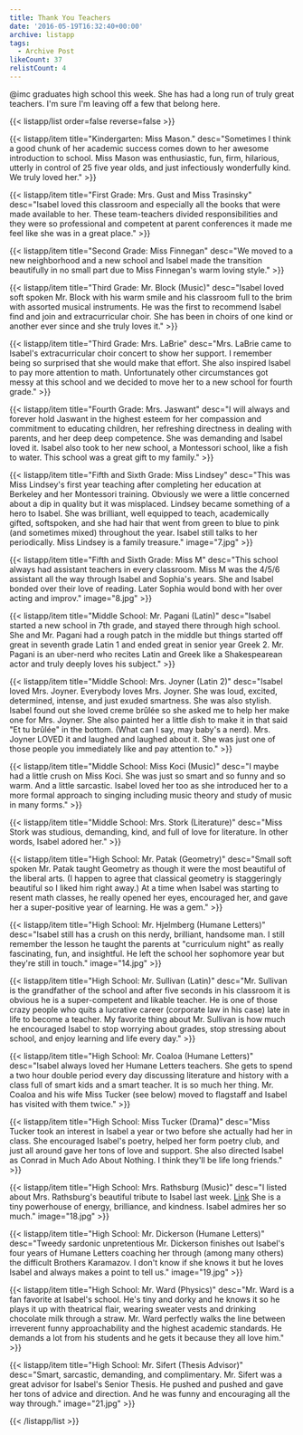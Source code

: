 ```yaml
---
title: Thank You Teachers
date: '2016-05-19T16:32:40+00:00'
archive: listapp
tags: 
  - Archive Post
likeCount: 37
relistCount: 4
---
```


@imc graduates high school this week. She has had a long run of truly great teachers. I'm sure I'm leaving off a few that belong here.

<!--more-->

{{< listapp/list order=false reverse=false >}}

   {{< listapp/item title="Kindergarten: Miss Mason."
      desc="Sometimes I think a good chunk of her academic success comes down to her awesome introduction to school. Miss Mason was enthusiastic, fun, firm, hilarious, utterly in control of 25 five year olds, and just infectiously wonderfully kind. We truly loved her." >}}

   {{< listapp/item title="First Grade: Mrs. Gust and Miss Trasinsky"
      desc="Isabel loved this classroom and especially all the books that were made available to her. These team-teachers divided responsibilities and they were so professional and competent at parent conferences it made me feel like she was in a great place." >}}

   {{< listapp/item title="Second Grade: Miss Finnegan"
      desc="We moved to a new neighborhood and a new school and Isabel made the transition beautifully in no small part due to Miss Finnegan's warm loving style." >}}

   {{< listapp/item title="Third Grade: Mr. Block (Music)"
      desc="Isabel loved soft spoken Mr. Block with his warm smile and his classroom full to the brim with assorted musical instruments. He was the first to recommend Isabel find and join and extracurricular choir. She has been in choirs of one kind or another ever since and she truly loves it." >}}

   {{< listapp/item title="Third Grade: Mrs. LaBrie"
      desc="Mrs. LaBrie came to Isabel's extracurricular choir concert to show her support. I remember being so surprised that she would make that effort. She also inspired Isabel to pay more attention to math. Unfortunately other circumstances got messy at this school and we decided to move her to a new school for fourth grade." >}}

   {{< listapp/item title="Fourth Grade: Mrs. Jaswant"
      desc="I will always and forever hold Jaswant in the highest esteem for her compassion and commitment to educating children, her refreshing directness in dealing with parents, and her deep deep competence. She was demanding and Isabel loved it. Isabel also took to her new school, a Montessori school, like a fish to water. This school was a great gift to my family." >}}

   {{< listapp/item title="Fifth and Sixth Grade: Miss Lindsey"
      desc="This was Miss Lindsey's first year teaching after completing her education at Berkeley and her Montessori training. Obviously we were a little concerned about a dip in quality but it was misplaced. Lindsey became something of a hero to Isabel. She was brilliant, well equipped to teach, academically gifted, softspoken, and she had hair that went from green to blue to pink (and sometimes mixed) throughout the year. Isabel still talks to her periodically. Miss Lindsey is a family treasure."
      image="7.jpg" >}}

   {{< listapp/item title="Fifth and Sixth Grade: Miss M"
      desc="This school always had assistant teachers in every classroom. Miss M was the 4/5/6 assistant all the way through Isabel and Sophia's years. She and Isabel bonded over their love of reading. Later Sophia would bond with her over acting and improv."
      image="8.jpg" >}}

   {{< listapp/item title="Middle School: Mr. Pagani (Latin)"
      desc="Isabel started a new school in 7th grade, and stayed there through high school. She and Mr. Pagani had a rough patch in the middle but things started off great in seventh grade Latin 1 and ended great in senior year Greek 2. Mr. Pagani is an uber-nerd who recites Latin and Greek like a Shakespearean actor and truly deeply loves his subject." >}}

   {{< listapp/item title="Middle School: Mrs. Joyner (Latin 2)"
      desc="Isabel loved Mrs. Joyner. Everybody loves Mrs. Joyner. She was loud, excited, determined, intense, and just exuded smartness. She was also stylish. Isabel found out she loved creme brûlée so she asked me to help her make one for Mrs. Joyner. She also painted her a little dish to make it in that said \"Et tu brûlée\" in the bottom. (What can I say, may baby's a nerd). Mrs. Joyner LOVED it and laughed and laughed about it. She was just one of those people you immediately like and pay attention to." >}}

   {{< listapp/item title="Middle School: Miss Koci (Music)"
      desc="I maybe had a little crush on Miss Koci. She was just so smart and so funny and so warm. And a little sarcastic. Isabel loved her too as she introduced her to a more formal approach to singing including music theory and study of music in many forms." >}}

   {{< listapp/item title="Middle School: Mrs. Stork (Literature)"
      desc="Miss Stork was studious, demanding, kind, and full of love for literature. In other words, Isabel adored her." >}}

   {{< listapp/item title="High School: Mr. Patak (Geometry)"
      desc="Small soft spoken Mr. Patak taught Geometry as though it were the most beautiful of the liberal arts. (I happen to agree that classical geometry is staggeringly beautiful so I liked him right away.) At a time when Isabel was starting to resent math classes, he really opened her eyes, encouraged her, and gave her a super-positive year of learning. He was a gem." >}}

   {{< listapp/item title="High School: Mr. Hjelmberg (Humane Letters)"
      desc="Isabel still has a crush on this nerdy, brilliant, handsome man. I still remember the lesson he taught the parents at \"curriculum night\" as really fascinating, fun, and insightful. He left the school her sophomore year but they're still in touch."
      image="14.jpg" >}}

   {{< listapp/item title="High School: Mr. Sullivan (Latin)"
      desc="Mr. Sullivan is the grandfather of the school and after five seconds in his classroom it is obvious he is a super-competent and likable teacher. He is one of those crazy people who quits a lucrative career (corporate law in his case) late in life to become a teacher. My favorite thing about Mr. Sullivan is how much he encouraged Isabel to stop worrying about grades, stop stressing about school, and enjoy learning and life every day." >}}

   {{< listapp/item title="High School: Mr. Coaloa (Humane Letters)"
      desc="Isabel always loved her Humane Letters teachers. She gets to spend a two hour double period every day discussing literature and history with a class full of smart kids and a smart teacher. It is so much her thing. Mr. Coaloa and his wife Miss Tucker (see below) moved to flagstaff and Isabel has visited with them twice." >}}

   {{< listapp/item title="High School: Miss Tucker (Drama)"
      desc="Miss Tucker took an interest in Isabel a year or two before she actually had her in class. She encouraged Isabel's poetry, helped her form poetry club, and just all around gave her tons of love and support. She also directed Isabel as Conrad in Much Ado About Nothing. I think they'll be life long friends." >}}

   {{< listapp/item title="High School: Mrs. Rathsburg (Music)"
      desc="I listed about Mrs. Rathsburg's beautiful tribute to Isabel last week. [Link](https://li.st/l/4dxr7V7UjXbKZG5WhYIx6s) She is a tiny powerhouse of energy, brilliance, and kindness. Isabel admires her so much."
      image="18.jpg" >}}

   {{< listapp/item title="High School: Mr. Dickerson (Humane Letters)"
      desc="Tweedy sardonic unpretentious Mr. Dickerson finishes out Isabel's four years of Humane Letters coaching her through (among many others) the difficult Brothers Karamazov. I don't know if she knows it but he loves Isabel and always makes a point to tell us."
      image="19.jpg" >}}

   {{< listapp/item title="High School: Mr. Ward (Physics)"
      desc="Mr. Ward is a fan favorite at Isabel's school. He's tiny and dorky and he knows it so he plays it up with theatrical flair, wearing sweater vests and drinking chocolate milk through a straw. Mr. Ward perfectly walks the line between irreverent funny approachability and the highest academic standards. He demands a lot from his students and he gets it because they all love him." >}}

   {{< listapp/item title="High School: Mr. Sifert (Thesis Advisor)"
      desc="Smart, sarcastic, demanding, and complimentary. Mr. Sifert was a great advisor for Isabel's Senior Thesis. He pushed and pushed and gave her tons of advice and direction. And he was funny and encouraging all the way through."
      image="21.jpg" >}}

{{< /listapp/list >}}
